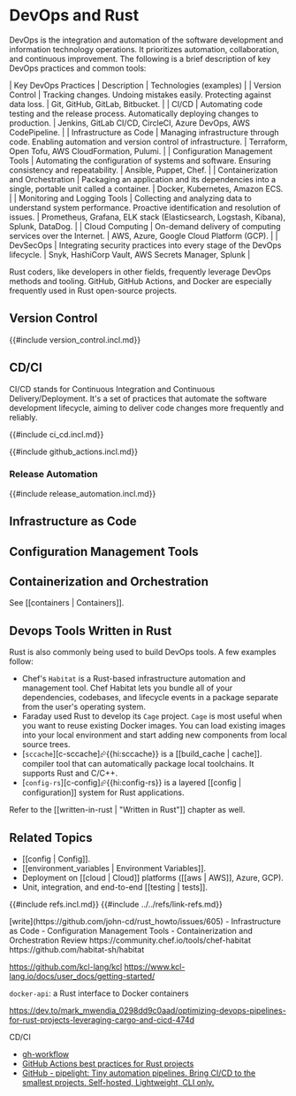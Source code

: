 # DevOps and Rust

DevOps is the integration and automation of the software development and information technology operations. It prioritizes automation, collaboration, and continuous improvement. The following is a brief description of key DevOps practices and common tools:

| Key DevOps Practices | Description | Technologies (examples) |
| Version Control | Tracking changes. Undoing mistakes easily. Protecting against data loss. | Git, GitHub, GitLab, Bitbucket. |
| CI/CD | Automating code testing and the release process. Automatically deploying changes to production. | Jenkins, GitLab CI/CD, CircleCI, Azure DevOps, AWS CodePipeline. |
| Infrastructure as Code | Managing infrastructure through code. Enabling automation and version control of infrastructure. | Terraform, Open Tofu, AWS CloudFormation, Pulumi. |
| Configuration Management Tools | Automating the configuration of systems and software. Ensuring consistency and repeatability. | Ansible, Puppet, Chef. |
| Containerization and Orchestration | Packaging an application and its dependencies into a single, portable unit called a container. | Docker, Kubernetes, Amazon ECS. |
| Monitoring and Logging Tools | Collecting and analyzing data to understand system performance. Proactive identification and resolution of issues. | Prometheus, Grafana, ELK stack (Elasticsearch, Logstash, Kibana), Splunk, DataDog. |
| Cloud Computing | On-demand delivery of computing services over the Internet. | AWS, Azure, Google Cloud Platform (GCP). |
| DevSecOps | Integrating security practices into every stage of the DevOps lifecycle. | Snyk, HashiCorp Vault, AWS Secrets Manager, Splunk |

Rust coders, like developers in other fields, frequently leverage DevOps methods and tooling. GitHub, GitHub Actions, and Docker are especially frequently used in Rust open-source projects.

## Version Control

{{#include version_control.incl.md}}

## CD/CI

CI/CD stands for Continuous Integration and Continuous Delivery/Deployment. It's a set of practices that automate the software development lifecycle, aiming to deliver code changes more frequently and reliably.

{{#include ci_cd.incl.md}}

{{#include github_actions.incl.md}}

### Release Automation

{{#include release_automation.incl.md}}

## Infrastructure as Code

## Configuration Management Tools

## Containerization and Orchestration

See [[containers | Containers]].

## Devops Tools Written in Rust

Rust is also commonly being used to build DevOps tools. A few examples follow:

- Chef's `Habitat` is a Rust-based infrastructure automation and management tool. Chef Habitat lets you bundle all of your dependencies, codebases, and lifecycle events in a package separate from the user's operating system.
- Faraday used Rust to develop its `Cage` project. `Cage` is most useful when you want to reuse existing Docker images. You can load existing images into your local environment and start adding new components from local source trees.
- [`sccache`][c-sccache]⮳{{hi:sccache}} is a [[build_cache | cache]]. compiler tool that can automatically package local toolchains. It supports Rust and C/C++.
- [`config-rs`][c-config]⮳{{hi:config-rs}} is a layered [[config | configuration]] system for Rust applications.

Refer to the [[written-in-rust | "Written in Rust"]] chapter as well.

## Related Topics

- [[config | Config]].
- [[environment_variables | Environment Variables]].
- Deployment on [[cloud | Cloud]] platforms ([[aws | AWS]], Azure, GCP).
- Unit, integration, and end-to-end [[testing | tests]].

{{#include refs.incl.md}}
{{#include ../../refs/link-refs.md}}

<div class="hidden">
[write](https://github.com/john-cd/rust_howto/issues/605)
- Infrastructure as Code
- Configuration Management Tools
- Containerization and Orchestration
Review
https://community.chef.io/tools/chef-habitat
https://github.com/habitat-sh/habitat

https://github.com/kcl-lang/kcl
https://www.kcl-lang.io/docs/user_docs/getting-started/

`docker-api`: a Rust interface to Docker containers

https://dev.to/mark_mwendia_0298dd9c0aad/optimizing-devops-pipelines-for-rust-projects-leveraging-cargo-and-cicd-474d

CD/CI

- [gh-workflow](https://crates.io/crates/gh-workflow)
- [GitHub Actions best practices for Rust projects](https://www.infinyon.com/blog/2021/04/github-actions-best-practices/)
- [GitHub - pipelight: Tiny automation pipelines. Bring CI/CD to the smallest projects. Self-hosted, Lightweight, CLI only.](https://github.com/pipelight/pipelight)

</div>
